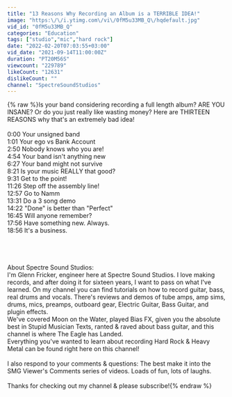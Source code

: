 ```yaml
---
title: "13 Reasons Why Recording an Album is a TERRIBLE IDEA!"
image: "https:\/\/i.ytimg.com\/vi\/0fM5u33MB_Q\/hqdefault.jpg"
vid_id: "0fM5u33MB_Q"
categories: "Education"
tags: ["studio","mic","hard rock"]
date: "2022-02-20T07:03:55+03:00"
vid_date: "2021-09-14T11:00:00Z"
duration: "PT20M56S"
viewcount: "229789"
likeCount: "12631"
dislikeCount: ""
channel: "SpectreSoundStudios"
---
```

{% raw %}Is your band considering recording a full length album?    ARE YOU INSANE?  Or do you just really like wasting money?   Here are THIRTEEN REASONS why that's an extremely bad idea!<br /><br />0:00 Your unsigned band<br />1:01 Your ego vs Bank Account<br />2:50 Nobody knows who you are!<br />4:54 Your band isn't anything new<br />6:27 Your band might not survive<br />8:21 Is your music REALLY that good?<br />9:31 Get to the point!<br />11:26 Step off the assembly line!<br />12:57 Go to Namm<br />13:31 Do a 3 song demo<br />14:22 &quot;Done&quot; is better than &quot;Perfect&quot;<br />16:45 Will anyone remember?<br />17:56 Have something new.  Always.<br />18:56 It's a business.<br /><br /><br /><br /><br />About Spectre Sound Studios: <br />I'm Glenn Fricker, engineer here at Spectre Sound Studios. I love making records, and after doing it for sixteen years, I want to pass on what I've learned. On my channel you can find tutorials on how to record guitar, bass, real drums and vocals. There's reviews and demos of tube amps, amp sims, drums, mics, preamps, outboard gear, Electric Guitar, Bass Guitar, and plugin effects. <br />We've covered Moon on the Water, played Bias FX,  given you the absolute best in Stupid Musician Texts, ranted &amp; raved about bass guitar,  and this channel is where The Eagle has Landed.<br />Everything you've wanted to learn about recording Hard Rock &amp; Heavy Metal can be found right here on this channel! <br /><br />I also respond to your comments &amp; questions: The best make it into the SMG Viewer's Comments series of videos.  Loads of fun, lots of laughs. <br /><br />Thanks for checking out my channel &amp; please subscribe!{% endraw %}

